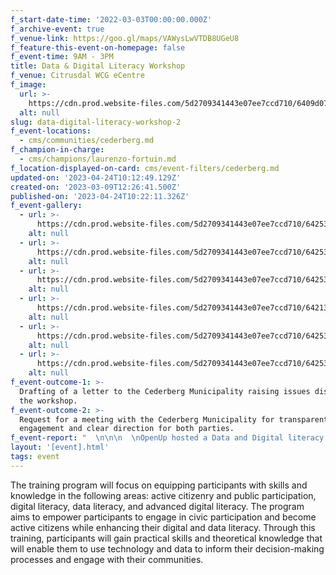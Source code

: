 ```yaml
---
f_start-date-time: '2022-03-03T00:00:00.000Z'
f_archive-event: true
f_venue-link: https://goo.gl/maps/VAWysLwVTDB8UGeU8
f_feature-this-event-on-homepage: false
f_event-time: 9AM - 3PM
title: Data & Digital Literacy Workshop
f_venue: Citrusdal WCG eCentre
f_image:
  url: >-
    https://cdn.prod.website-files.com/5d2709341443e07ee7ccd710/6409d072f38743b0d5c6e15f_IMG_5148%20(1).jpg
  alt: null
slug: data-digital-literacy-workshop-2
f_event-locations:
  - cms/communities/cederberg.md
f_champion-in-charge:
  - cms/champions/laurenzo-fortuin.md
f_location-displayed-on-card: cms/event-filters/cederberg.md
updated-on: '2023-04-24T10:12:49.129Z'
created-on: '2023-03-09T12:26:41.500Z'
published-on: '2023-04-24T10:22:11.326Z'
f_event-gallery:
  - url: >-
      https://cdn.prod.website-files.com/5d2709341443e07ee7ccd710/64253da02468e44e40fb62a7_IMG_5083.jpg
    alt: null
  - url: >-
      https://cdn.prod.website-files.com/5d2709341443e07ee7ccd710/64253da0d3ef4af1c6fe5a05_IMG_5095.jpg
    alt: null
  - url: >-
      https://cdn.prod.website-files.com/5d2709341443e07ee7ccd710/64253da174d29197ed7a1e4c_IMG_5105.jpg
    alt: null
  - url: >-
      https://cdn.prod.website-files.com/5d2709341443e07ee7ccd710/64213220a14e3f25f3075392_IMG_6051.jpg
    alt: null
  - url: >-
      https://cdn.prod.website-files.com/5d2709341443e07ee7ccd710/64253dbb74d29127d07a251d_IMG_5119.jpg
    alt: null
  - url: >-
      https://cdn.prod.website-files.com/5d2709341443e07ee7ccd710/64253a4f7c0b776334ef47c2_IMG_5150.jpg
    alt: null
f_event-outcome-1: >-
  Drafting of a letter to the Cederberg Municipality raising issues discussed in
  the workshop.
f_event-outcome-2: >-
  Request for a meeting with the Cederberg Municipality for transparent
  engagement and clear direction for both parties.
f_event-report: "  \n‍\n\n‍  \nOpenUp hosted a Data and Digital literacy workshop in the town of Citrusdal, in the Cederberg Municipality. The Codebridge Youth Project is a fundamental part of the organisation’s goals of “inform - empower - activate” through this project we aim to enhance the relationship between government and its citizens.\_\n\n![](https://uploads-ssl.webflow.com/5d2709341443e07ee7ccd710/64253a4f7c0b776334ef47c2_IMG_5150.jpg)\n\nAdrian Kearns, a project manager at OpenUp, presented some data tools available for understanding the community demographics of Cederberg. Youth were very engaging, interested to know more about their youth demographic, and how they could use the data to engage the decision makers on issues like unemployment, access to learning opportunities after grade 12, and also, why opportunities available to youth are often for the select few, and not inclusive for all young people.\n\n‍\n\n![](https://uploads-ssl.webflow.com/5d2709341443e07ee7ccd710/64253cd8f2535d7bf0091fa2_IMG_5109.jpg)\n\nAn outcome of the workshop was to draft a letter to the Cederberg Municipality to raise some of these issues, as well as request a meeting to engage transparently and with a clear direction for both parties.\n\n‍\n\n‍\n\n‍"
layout: '[event].html'
tags: event
---
```


The training program will focus on equipping participants with skills and knowledge in the following areas: active citizenry and public participation, digital literacy, data literacy, and advanced digital literacy. The program aims to empower participants to engage in civic participation and become active citizens while enhancing their digital and data literacy. Through this training, participants will gain practical skills and theoretical knowledge that will enable them to use technology and data to inform their decision-making processes and engage with their communities.

‍

